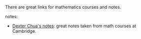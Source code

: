 There are great links for mathematics courses and notes.

notes:

- [Dexter Chua's notes](http://dec41.user.srcf.net/notes/): great notes taken from math courses at Cambridge.

